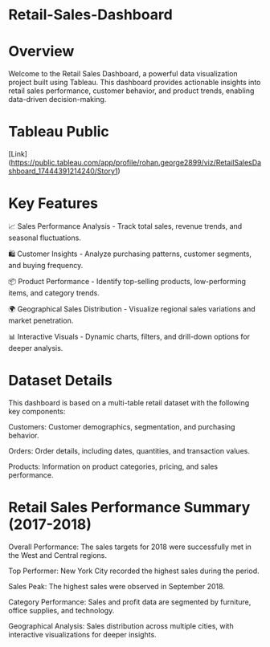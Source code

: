 # Retail-Sales-Dashboard

# Overview

Welcome to the Retail Sales Dashboard, a powerful data visualization project built using Tableau. This dashboard provides actionable insights into retail sales performance, customer behavior, and product trends, enabling data-driven decision-making.

# Tableau Public
[Link] (https://public.tableau.com/app/profile/rohan.george2899/viz/RetailSalesDashboard_17444391214240/Story1)

# Key Features

📈 Sales Performance Analysis - Track total sales, revenue trends, and seasonal fluctuations.

🛍️ Customer Insights - Analyze purchasing patterns, customer segments, and buying frequency.

📦 Product Performance - Identify top-selling products, low-performing items, and category trends.

🌍 Geographical Sales Distribution - Visualize regional sales variations and market penetration.

📊 Interactive Visuals - Dynamic charts, filters, and drill-down options for deeper analysis.

# Dataset Details

This dashboard is based on a multi-table retail dataset with the following key components:

Customers: Customer demographics, segmentation, and purchasing behavior.

Orders: Order details, including dates, quantities, and transaction values.

Products: Information on product categories, pricing, and sales performance.

# Retail Sales Performance Summary (2017-2018)
Overall Performance: The sales targets for 2018 were successfully met in the West and Central regions.

Top Performer: New York City recorded the highest sales during the period.

Sales Peak: The highest sales were observed in September 2018.

Category Performance: Sales and profit data are segmented by furniture, office supplies, and technology.

Geographical Analysis: Sales distribution across multiple cities, with interactive visualizations for deeper insights.
